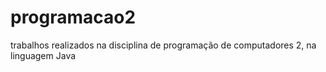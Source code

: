 # programacao2

trabalhos realizados na disciplina de programação de computadores 2, na linguagem Java

